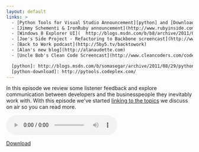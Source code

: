 ```yaml
---
layout: default
links: >
  - [Python Tools for Visual Studio Announcement][python] and [Download][python-download]
  - [Jimmy Schementi & IronRuby announcement](http://www.rubyinside.com/microsoft-tires-of-ironruby-jimmy-schementi-jumps-ship-3639.html)
  - [Windows 8 Explorer UI](  http://blogs.msdn.com/b/b8/archive/2011/08/29/improvements-in-windows-explorer.aspx)
  - [Joe's Side Project - Refactoring to Backbone screencast](http://www.refactoringtobackbone.com)
  - [Back to Work podcast](http://5by5.tv/backtowork)
  - [Alan's new blog](http://alanaudette.com)
  - [Uncle Bob's Clean Code Screencast](http://www.cleancoders.com/codecast/clean-code-episode-1/show)

  [python]: http://blogs.msdn.com/b/somasegar/archive/2011/08/29/python-tools-for-visual-studio.aspx
  [python-download]: http://pytools.codeplex.com/
---
```


In this episode we review some listener feedback and explore communication between developers and the businesspeople they inevitably work with. With this episode we've started [linking to the topics](/episodes/week6) we discuss on air so you can read more.

<audio controls="" height="20" width="320">
  <source src="/episodes/week6.mp3" type="audio/mp3">
  <source src="/episodes/week6.ogg" type="audio/ogg">
</audio>

[Download](/episodes/week6.mp3)
